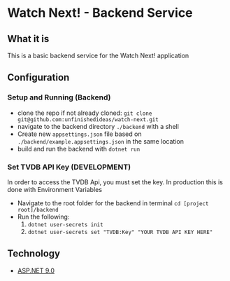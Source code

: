 # Watch Next! - Backend Service

## What it is

This is a basic backend service for the Watch Next! application

## Configuration

### Setup and Running (Backend)

- clone the repo if not already cloned: `git clone git@github.com:unfinishedideas/watch-next.git`
- navigate to the backend directory `./backend` with a shell
- Create new `appsettings.json` file based on `./backend/example.appsettings.json` in the same location
- build and run the backend with `dotnet run`

### Set TVDB API Key (DEVELOPMENT)

In order to access the TVDB Api, you must set the key. In production this is done with Environment Variables

- Navigate to the root folder for the backend in terminal `cd [project root]/backend`
- Run the following:
  1. `dotnet user-secrets init`
  2. `dotnet user-secrets set "TVDB:Key" "YOUR TVDB API KEY HERE"`

## Technology

- [ASP.NET 9.0](https://dotnet.microsoft.com/en-us/download/dotnet/9.0)
